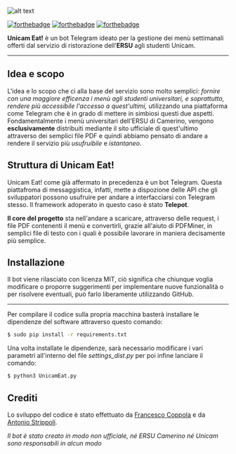 

![alt text](https://i.imgur.com/oxhwj19.png "UnicamEat!")

[![forthebadge](http://forthebadge.com/images/badges/made-with-python.svg)](http://forthebadge.com)
[![forthebadge](http://forthebadge.com/images/badges/built-with-love.svg)](http://forthebadge.com)
[![forthebadge](http://forthebadge.com/images/badges/cc-by-nd.svg)](http://forthebadge.com)

**Unicam Eat!** è un bot Telegram ideato per la gestione dei menù settimanali offerti dal servizio di ristorazione dell'**ERSU** agli studenti Unicam.

***

## Idea e scopo

L'idea e lo scopo che ci alla base del servizio sono molto semplici: *fornire con una maggiore efficenza i menù agli studenti universitari, e soprattutto, rendere più accessibile l'accesso a quest'ultimi,* utilizzando una piattaforma come Telegram che è in grado di mettere in simbiosi questi due aspetti.
Fondamentalmente i menù universitari dell'ERSU di Camerino, vengono **esclusivamente** distribuiti mediante il sito ufficiale di quest'ultimo attraverso dei semplici file PDF e quindi abbiamo pensato di andare a rendere il servizio più *usufruibile* e *istantaneo*.

## Struttura di Unicam Eat!

Unicam Eat! come già affermato in precedenza è un bot Telegram. Questa piattafroma di messaggistica, infatti, mette a dispozione delle API che gli sviluppatori possono usufruire per andare a interfacciarsi con Telegram stesso. Il framework adoperato in questo caso è stato **Telepot**.

**Il core del progetto** sta nell'andare a scaricare, attraverso delle request, i file PDF contenenti il menù e convertirli, grazie all'aiuto di PDFMiner, in semplici file di testo con i quali è possibile lavorare in maniera decisamente più semplice.

## Installazione

Il bot viene rilasciato con licenza MIT, ciò significa che chiunque voglia modificare o proporre suggerimenti per implementare nuove funzionalità o per risolvere eventuali, può farlo liberamente utilizzando GitHub.

---

Per compilare il codice sulla propria macchina basterà installare le dipendenze del software attraverso questo comando:
```bash
$ sudo pip install -r requirements.txt
```
Una volta installate le dipendenze, sarà necessario modificare i vari parametri all'interno del file *settings_dist.py* per poi infine lanciare il comando:
```bash
$ python3 UnicamEat.py
```

## Crediti

Lo sviluppo del codice è stato effettuato da [Francesco Coppola](https://github.com/Azzeccagarbugli) e da [Antonio Strippoli](https://github.com/Porchetta).

*Il bot è stato creato in modo non ufficiale, né ERSU Camerino né Unicam sono responsabili in alcun modo*

